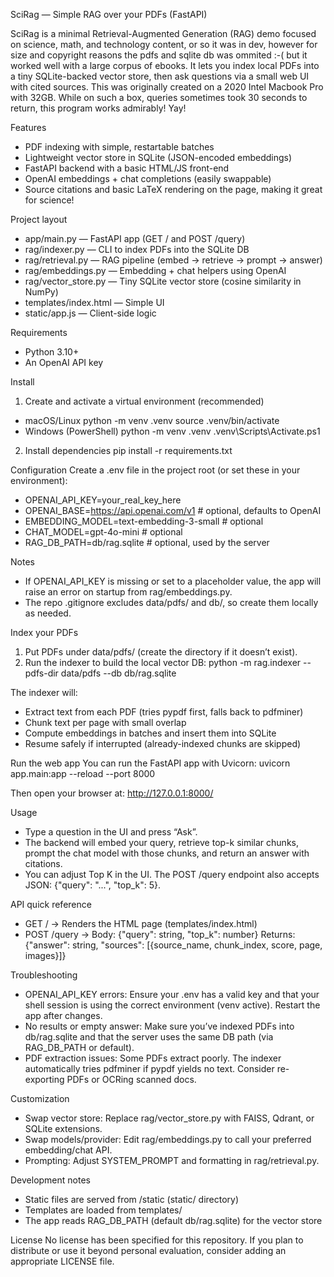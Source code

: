 SciRag — Simple RAG over your PDFs (FastAPI)

SciRag is a minimal Retrieval-Augmented Generation (RAG) demo focused on science, math, and technology content, or so it was in dev, however for size and copyright reasons the pdfs and sqlite db was ommited :-( but it worked well with a large corpus of ebooks. It lets you index local PDFs into a tiny SQLite-backed vector store, then ask questions via a small web UI with cited sources. This was originally 
created on a 2020 Intel Macbook Pro with 32GB. While on such a box, queries sometimes took 30 seconds to return, this program works admirably! Yay!

Features
- PDF indexing with simple, restartable batches
- Lightweight vector store in SQLite (JSON-encoded embeddings)
- FastAPI backend with a basic HTML/JS front-end
- OpenAI embeddings + chat completions (easily swappable)
- Source citations and basic LaTeX rendering on the page, making it great for science!

Project layout
- app/main.py — FastAPI app (GET / and POST /query)
- rag/indexer.py — CLI to index PDFs into the SQLite DB
- rag/retrieval.py — RAG pipeline (embed → retrieve → prompt → answer)
- rag/embeddings.py — Embedding + chat helpers using OpenAI
- rag/vector_store.py — Tiny SQLite vector store (cosine similarity in NumPy)
- templates/index.html — Simple UI
- static/app.js — Client-side logic

Requirements
- Python 3.10+
- An OpenAI API key

Install
1) Create and activate a virtual environment (recommended)
- macOS/Linux
  python -m venv .venv
  source .venv/bin/activate
- Windows (PowerShell)
  python -m venv .venv
  .venv\Scripts\Activate.ps1

2) Install dependencies
  pip install -r requirements.txt

Configuration
Create a .env file in the project root (or set these in your environment):
- OPENAI_API_KEY=your_real_key_here
- OPENAI_BASE=https://api.openai.com/v1            # optional, defaults to OpenAI
- EMBEDDING_MODEL=text-embedding-3-small           # optional
- CHAT_MODEL=gpt-4o-mini                           # optional
- RAG_DB_PATH=db/rag.sqlite                        # optional, used by the server

Notes
- If OPENAI_API_KEY is missing or set to a placeholder value, the app will raise an error on startup from rag/embeddings.py.
- The repo .gitignore excludes data/pdfs/ and db/, so create them locally as needed.

Index your PDFs
1) Put PDFs under data/pdfs/ (create the directory if it doesn’t exist).
2) Run the indexer to build the local vector DB:
  python -m rag.indexer --pdfs-dir data/pdfs --db db/rag.sqlite

The indexer will:
- Extract text from each PDF (tries pypdf first, falls back to pdfminer)
- Chunk text per page with small overlap
- Compute embeddings in batches and insert them into SQLite
- Resume safely if interrupted (already-indexed chunks are skipped)

Run the web app
You can run the FastAPI app with Uvicorn:
  uvicorn app.main:app --reload --port 8000

Then open your browser at:
  http://127.0.0.1:8000/

Usage
- Type a question in the UI and press “Ask”.
- The backend will embed your query, retrieve top-k similar chunks, prompt the chat model with those chunks, and return an answer with citations.
- You can adjust Top K in the UI. The POST /query endpoint also accepts JSON: {"query": "...", "top_k": 5}.

API quick reference
- GET / → Renders the HTML page (templates/index.html)
- POST /query → Body: {"query": string, "top_k": number}
  Returns: {"answer": string, "sources": [{source_name, chunk_index, score, page, images}]}

Troubleshooting
- OPENAI_API_KEY errors: Ensure your .env has a valid key and that your shell session is using the correct environment (venv active). Restart the app after changes.
- No results or empty answer: Make sure you’ve indexed PDFs into db/rag.sqlite and that the server uses the same DB path (via RAG_DB_PATH or default).
- PDF extraction issues: Some PDFs extract poorly. The indexer automatically tries pdfminer if pypdf yields no text. Consider re-exporting PDFs or OCRing scanned docs.

Customization
- Swap vector store: Replace rag/vector_store.py with FAISS, Qdrant, or SQLite extensions.
- Swap models/provider: Edit rag/embeddings.py to call your preferred embedding/chat API.
- Prompting: Adjust SYSTEM_PROMPT and formatting in rag/retrieval.py.

Development notes
- Static files are served from /static (static/ directory)
- Templates are loaded from templates/
- The app reads RAG_DB_PATH (default db/rag.sqlite) for the vector store

License
No license has been specified for this repository. If you plan to distribute or use it beyond personal evaluation, consider adding an appropriate LICENSE file.
